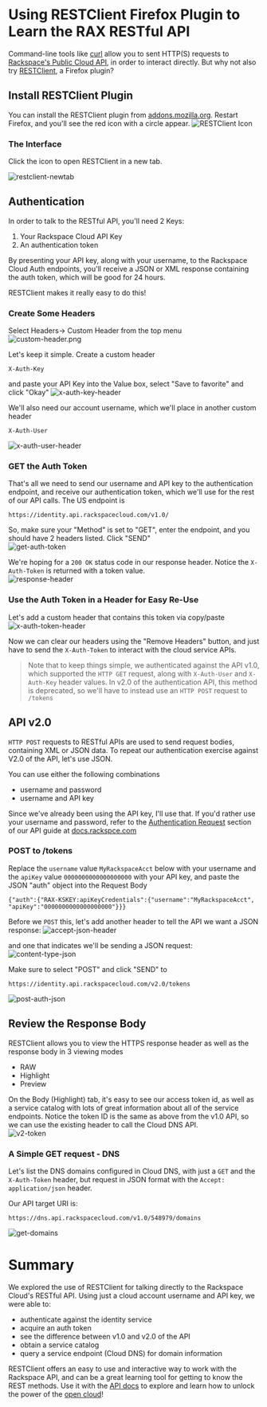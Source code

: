 # Using RESTClient Firefox Plugin to Learn the RAX RESTful API

Command-line tools like [curl][curl] allow you to sent HTTP(S) requests to [Rackspace's Public Cloud API][api], in order to interact directly.  But why not also try [RESTClient][plugin], a Firefox plugin?

## Install RESTClient Plugin
You can install the RESTClient plugin from [addons.mozilla.org][plugin].  Restart Firefox, and you'll see the red icon with a circle appear. ![RESTClient Icon][restclient-icon]

### The Interface 
Click the icon to open RESTClient in a new tab.

![restclient-newtab][restclient-newtab]



## Authentication
In order to talk to the RESTful API, you'll need 2 Keys:

1. Your Rackspace Cloud API Key  
2. An authentication token

By presenting your API key, along with your username, to the Rackspace Cloud Auth endpoints, you'll receive a JSON or XML response containing the auth token, which will be good for 24 hours.

RESTClient makes it really easy to do this!

### Create Some Headers
Select Headers-> Custom Header from the top menu  
![custom-header.png][custom-header]

Let's keep it simple.  Create a custom header

`X-Auth-Key`  

and paste your API Key into the Value box, select "Save to favorite" and click "Okay"
![x-auth-key-header][x-auth-key-header]

We'll also need our account username, which we'll place in another custom header

`X-Auth-User`

![x-auth-user-header][x-auth-user-header]

### GET the Auth Token

That's all we need to send our username and API key to the authentication endpoint, and receive our authentication token, which we'll use for the rest of our API calls.  The US endpoint is

`https://identity.api.rackspacecloud.com/v1.0/`

So, make sure your "Method" is set to "GET", enter the endpoint, and you should have 2 headers listed.  Click "SEND"    
![get-auth-token][get-auth-token]

We're hoping for a `200 OK` status code in our response header.  Notice the `X-Auth-Token` is returned with a token value.  
![response-header][response-header]

### Use the Auth Token in a Header for Easy Re-Use
Let's add a custom header that contains this token via copy/paste  
![x-auth-token-header][x-auth-token-header]

Now we can clear our headers using the "Remove Headers" button, and just have to send the `X-Auth-Token` to interact with the cloud service APIs.

> Note that to keep things simple, we authenticated against the API v1.0, which supported the `HTTP GET` request, along with `X-Auth-User` and `X-Auth-Key` header values.  In v2.0 of the authentication API, this method is deprecated, so we'll have to instead use an `HTTP POST` request to `/tokens`

## API v2.0

`HTTP POST` requests to RESTful APIs are used to send request bodies, containing XML or JSON data.  To repeat our authentication exercise against V2.0 of the API, let's use JSON.

You can use either the following combinations

* username and password
* username and API key

Since we've already been using the API key, I'll use that.  If you'd rather use your username and password, refer to the [Authentication Request][auth-request-api-doc] section of our API guide at [docs.rackspce.com][api]

### POST to /tokens
Replace the `username` value `MyRackspaceAcct` below with your username and the `apiKey` value `0000000000000000000` with your API key, and paste the JSON "auth" object into the Request Body

`{"auth":{"RAX-KSKEY:apiKeyCredentials":{"username":"MyRackspaceAcct", "apiKey":"0000000000000000000"}}}`

Before we `POST` this, let's add another header to tell the API we want a JSON response:
![accept-json-header][accept-json-header]

and one that indicates we'll be sending a JSON request:
![content-type-json][content-type-json]

Make sure to select "POST" and click "SEND" to

`https://identity.api.rackspacecloud.com/v2.0/tokens`

![post-auth-json][post-auth-json]

## Review the Response Body
RESTClient allows you to view the HTTPS response header as well as the response body in 3 viewing modes

* RAW
* Highlight
* Preview

On the Body (Highlight) tab, it's easy to see our access token id, as well as a service catalog with lots of great information about all of the service endpoints.  Notice the token ID is the same as above from the v1.0 API, so we can use the existing header to call the Cloud DNS API.  
![v2-token][v2-token]



### A Simple GET request - DNS

Let's list the DNS domains configured in Cloud DNS, with just a `GET` and the `X-Auth-Token` header, but request in JSON format with the `Accept: application/json` header.

Our API target URI is:

`https://dns.api.rackspacecloud.com/v1.0/548979/domains`

![get-domains][get-domains]


# Summary

We explored the use of RESTClient for talking directly to the Rackspace Cloud's RESTful API.  Using just a cloud account username and API key, we were able to:

* authenticate against the identity service
* acquire an auth token
* see the difference between v1.0 and v2.0 of the API
* obtain a service catalog
* query a service endpoint (Cloud DNS) for domain information

RESTClient offers an easy to use and interactive way to work with the Rackspace API, and can be a great learning tool for getting to know the REST methods.  Use it with the [API docs][api] to explore and learn how to unlock the power of the [open cloud][opencloud]! 


[api]:http://docs.rackspace.com/ (API Docs)
[curl]:http://curl.haxx.se/ (curl.haxx.se)
[plugin]: https://addons.mozilla.org/en-us/firefox/addon/restclient/ (RestClient Plugin)
[auth-request-api-doc]:http://docs.rackspace.com/servers/api/v2/cs-devguide/content/curl_auth.html (cloud servers dev guide)
[opencloud]:http://www.rackspace.com/open-cloud/ (open cloud)

[restclient-icon]: /img/restclient-icon.png (RestClient Icon)
[restclient-newtab]: /img/restclient-newtab.png (new tab)
[custom-header]: /img/custom-header.png (create a header)
[x-auth-key-header]: /img/x-auth-key-header.png (create X-Auth-Key header)
[x-auth-user-header]: /img/x-auth-user-header.png (create X-Auth-User header)
[get-auth-token]: /img/get-auth-token.png (get auth-token)
[x-auth-token-header]: /img/x-auth-token-header.png (create X-Auth-Token header)
[response-header]: /img/response-header.png (response header)
[accept-json-header]: /img/accept-json-header.png (json header)
[post-auth-json]: /img/post-auth-json.png (post auth json)
[content-type-json]: /img/content-type-json.png (content-type json header)
[v2-token]: /img/v2-token.png (v2 token response)
[get-domains]: /img/get-domains.png (get domains)

